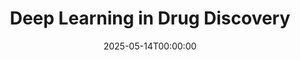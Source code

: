 ---
title: "Deep Learning in Drug Discovery" 
date: "2025-05-14T00:00:00"
authors: [ppr]
categories: ["HPC","Deep learning"]
tags: ["HPC","Deep learning"]
summary: "This tutorial introduces the deep learning approach to computational drug discovery."

notes: dl-drug-discovery

---